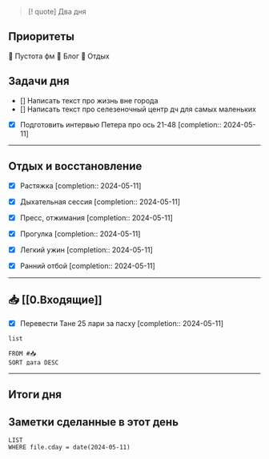 > [! quote] Два дня
> 

## Приоритеты
🔴 Пустота фм
🔴 Блог
🔴 Отдых

## Задачи дня
- [] Написать текст про жизнь вне города
- [] Написать текст про селезеночный центр дч для самых маленьких
- [x] Подготовить интервью Петера про ось 21-48  [completion:: 2024-05-11]

---
## Отдых и восстановление
- [x] Растяжка  [completion:: 2024-05-11]
- [x] Дыхательная сессия  [completion:: 2024-05-11]
- [x] Пресс, отжимания  [completion:: 2024-05-11]
- [x] Прогулка  [completion:: 2024-05-11]
- [x] Легкий ужин  [completion:: 2024-05-11]
- [x] Ранний отбой  [completion:: 2024-05-11]


---
## 📥 [[0.Входящие]]
- [x] Перевести Тане 25 лари за пасху  [completion:: 2024-05-11]



```dataview
list
	
FROM #📥
SORT дата DESC
```


---
## Итоги дня





## Заметки сделанные в этот день
```dataview
LIST
WHERE file.cday = date(2024-05-11)
```

